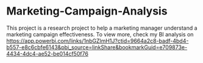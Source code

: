 # Marketing-Campaign-Analysis
This project is a research project to help a marketing manager understand a marketing campaign effectiveness.
To view more, check my BI analysis on 
https://app.powerbi.com/links/1nbGZlmH1J?ctid=9664a2c8-badf-4bd4-b557-e8c6cbfe6143&pbi_source=linkShare&bookmarkGuid=e709873e-4434-4dc4-ae52-be014cf50f76

